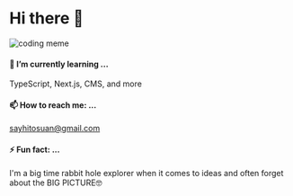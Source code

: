 # Hi there 👋





![coding meme](https://media.giphy.com/media/XKRl6oeQDUepI6Su9h/giphy.gif)

#### 🌱 I’m currently learning ...
  TypeScript, Next.js, CMS, and more
#### 📫 How to reach me: ...
  sayhitosuan@gmail.com
#### ⚡ Fun fact: ...
  I'm a big time rabbit hole explorer when it comes to ideas and often forget about the BIG PICTURE🤓
